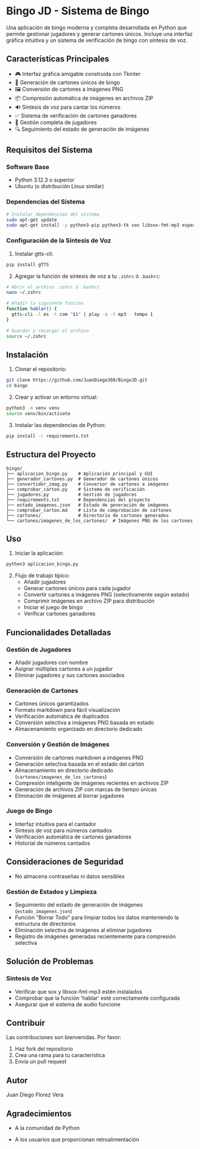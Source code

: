 # Bingo JD - Sistema de Bingo

Una aplicación de bingo moderna y completa desarrollada en Python que permite gestionar jugadores y generar cartones únicos. Incluye una interfaz gráfica intuitiva y un sistema de verificación de bingo con síntesis de voz.

## Características Principales

- 🎮 Interfaz gráfica amigable construida con Tkinter
- 🎲 Generación de cartones únicos de bingo
- 🖼️ Conversión de cartones a imágenes PNG
- 📦 Compresión automática de imágenes en archivos ZIP
- 🔊 Síntesis de voz para cantar los números
- ✅ Sistema de verificación de cartones ganadores
- 👥 Gestión completa de jugadores
- 🔍 Seguimiento del estado de generación de imágenes

## Requisitos del Sistema

### Software Base
- Python 3.12.3 o superior
- Ubuntu (o distribución Linux similar)

### Dependencias del Sistema
```bash
# Instalar dependencias del sistema
sudo apt-get update
sudo apt-get install -y python3-pip python3-tk sox libsox-fmt-mp3 espeak
```

### Configuración de la Síntesis de Voz
1. Instalar gtts-cli:
```bash
pip install gTTS
```

2. Agregar la función de síntesis de voz a tu `.zshrc` ó `.bashrc`:
```bash
# Abrir el archivo .zshrc ó .bashrc
nano ~/.zshrc

# Añadir la siguiente función
function hablar() {
  gtts-cli -l es -t com "$1" | play -q -t mp3 - tempo 1
}

# Guardar y recargar el archivo
source ~/.zshrc
```

## Instalación

1. Clonar el repositorio:
```bash
git clone https://github.com/JuanDiego360/BingoJD.git
cd bingo
```

2. Crear y activar un entorno virtual:
```bash
python3 -m venv venv
source venv/bin/activate
```

3. Instalar las dependencias de Python:
```bash
pip install -r requirements.txt
```

## Estructura del Proyecto

```
bingo/
├── aplicacion_bingo.py    # Aplicación principal y GUI
├── generador_cartones.py  # Generador de cartones únicos
├── convertidor_imag.py    # Conversor de cartones a imágenes
├── comprobar_carton.py    # Sistema de verificación
├── jugadores.py           # Gestión de jugadores
├── requirements.txt       # Dependencias del proyecto
├── estado_imagenes.json   # Estado de generación de imágenes
├── comprobar_carton.md    # Lista de comprobación de cartones
├── cartones/              # Directorio de cartones generados
└── cartones/imagenes_de_los_cartones/  # Imágenes PNG de los cartones
```

## Uso

1. Iniciar la aplicación:
```bash
python3 aplicacion_bingo.py
```

2. Flujo de trabajo típico:
   - Añadir jugadores
   - Generar cartones únicos para cada jugador
   - Convertir cartones a imágenes PNG (selectivamente según estado)
   - Comprimir imágenes en archivo ZIP para distribución
   - Iniciar el juego de bingo
   - Verificar cartones ganadores

## Funcionalidades Detalladas

### Gestión de Jugadores
- Añadir jugadores con nombre
- Asignar múltiples cartones a un jugador
- Eliminar jugadores y sus cartones asociados

### Generación de Cartones
- Cartones únicos garantizados
- Formato markdown para fácil visualización
- Verificación automática de duplicados
- Conversión selectiva a imágenes PNG basada en estado
- Almacenamiento organizado en directorio dedicado

### Conversión y Gestión de Imágenes
- Conversión de cartones markdown a imágenes PNG
- Generación selectiva basada en el estado del cartón
- Almacenamiento en directorio dedicado (`cartones/imagenes_de_los_cartones`)
- Compresión inteligente de imágenes recientes en archivos ZIP
- Generación de archivos ZIP con marcas de tiempo únicas
- Eliminación de imágenes al borrar jugadores



### Juego de Bingo
- Interfaz intuitiva para el cantador
- Síntesis de voz para números cantados
- Verificación automática de cartones ganadores
- Historial de números cantados

## Consideraciones de Seguridad
- No almacena contraseñas ni datos sensibles

### Gestión de Estados y Limpieza
- Seguimiento del estado de generación de imágenes (`estado_imagenes.json`)
- Función "Borrar Todo" para limpiar todos los datos manteniendo la estructura de directorios
- Eliminación selectiva de imágenes al eliminar jugadores
- Registro de imágenes generadas recientemente para compresión selectiva

## Solución de Problemas

### Síntesis de Voz
- Verificar que sox y libsox-fmt-mp3 estén instalados
- Comprobar que la función 'hablar' esté correctamente configurada
- Asegurar que el sistema de audio funcione

## Contribuir
Las contribuciones son bienvenidas. Por favor:
1. Haz fork del repositorio
2. Crea una rama para tu característica
3. Envía un pull request


## Autor
Juan Diego Florez Vera

## Agradecimientos
- A la comunidad de Python

- A los usuarios que proporcionan retroalimentación
